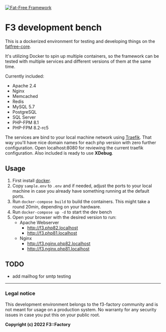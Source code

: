 [![Fat-Free Framework](ui/images/logo.png)](http://fatfreeframework.com/)

# F3 development bench

This is a dockerized environment for testing and developing things on the [fatfree-core](https://github.com/bcosca/fatfree-core). 

It's utilizing Docker to spin up multiple containers, so the framework can be tested with multiple services and different versions of them at the same time.

Currently included:

- Apache 2.4
- Nginx
- Memcached
- Redis
- MySQL 5.7
- PostgreSQL
- SQL Server
- PHP-FPM 8.1
- PHP-FPM 8.2-rc5

The services are bind to your local machine network using [Traefik](https://doc.traefik.io/traefik/). That way you'll have nice domain names for each php version with zero further configuration. 
Open localhost:8080 for reviewing the current traefik configuration.
Also included is ready to use **XDebug**.

## Usage

1. First install [docker](https://www.docker.com/products/docker-desktop).
2. Copy `sample.env` to `.env` and if needed, adjust the ports to your local machine in case you already have something running at the default ports.
3. Run `docker-compose build` to build the containers. This might take a round 20min, depending on your hardware.
4. Run `docker-compose up -d` to start the dev bench
5. Open your browser with the desired version to run:
   - Apache Webserver
     - http://f3.php82.localhost
     - http://f3.php81.localhost
   - Nginx
      - http://f3.nginx.php82.localhost
      - http://f3.nginx.php81.localhost


## TODO

- add mailhog for smtp testing

---

### Legal notice

This development environment belongs to the f3-factory community and is not meant for usage on a production system. No warranty for any security issues in case you put this on your public root.

**Copyright (c) 2022 F3::Factory**
